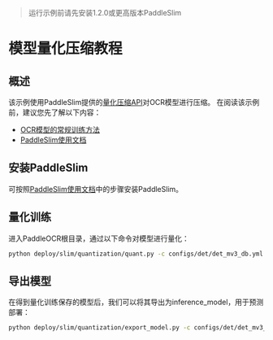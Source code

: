 > 运行示例前请先安装1.2.0或更高版本PaddleSlim

# 模型量化压缩教程

## 概述

该示例使用PaddleSlim提供的[量化压缩API](https://paddlepaddle.github.io/PaddleSlim/api/quantization_api/)对OCR模型进行压缩。
在阅读该示例前，建议您先了解以下内容：

- [OCR模型的常规训练方法](https://github.com/PaddlePaddle/PaddleOCR/blob/develop/doc/doc_ch/detection.md)
- [PaddleSlim使用文档](https://paddlepaddle.github.io/PaddleSlim/)

## 安装PaddleSlim
可按照[PaddleSlim使用文档](https://paddlepaddle.github.io/PaddleSlim/)中的步骤安装PaddleSlim。



## 量化训练

进入PaddleOCR根目录，通过以下命令对模型进行量化：

```bash
python deploy/slim/quantization/quant.py -c configs/det/det_mv3_db.yml -o Global.pretrain_weights=det_mv3_db/best_accuracy Global.save_model_dir=./output/quant_model
```



## 导出模型

在得到量化训练保存的模型后，我们可以将其导出为inference_model，用于预测部署：

```bash
python deploy/slim/quantization/export_model.py -c configs/det/det_mv3_db.yml -o Global.checkpoints=output/quant_model/best_accuracy Global.save_model_dir=./output/quant_model
```
